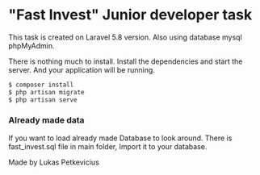 # "Fast Invest" Junior developer task

This task is created on Laravel 5.8 version.
Also using database mysql phpMyAdmin.

There is nothing much to install.
Install the dependencies and start the server.
And your application will be running.
```sh
$ composer install
$ php artisan migrate
$ php artisan serve
```
### Already made data
If you want to load already made Database to look around.
There is fast_invest.sql file in main folder, Import it to your database.

Made by Lukas Petkevicius
